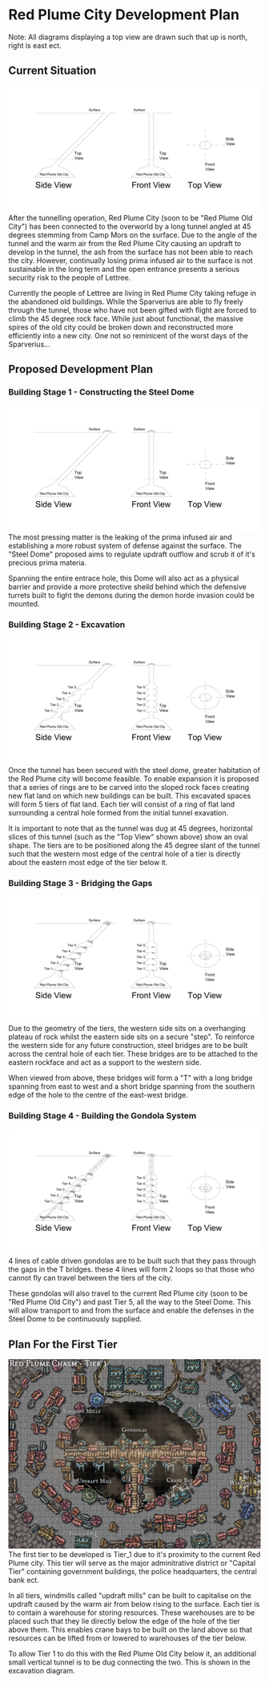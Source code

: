 # Red Plume City Development Plan
Note: All diagrams displaying a top view are drawn such that up is north, right is east ect.
## Current Situation
![alt text](stage_0.png "Title")
After the tunnelling operation, Red Plume City (soon to be "Red Plume Old City") has been connected to the overworld by a long tunnel angled at 45 degrees stemming from Camp Mors on the surface. Due to the angle of the tunnel and the warm air from the Red Plume City causing an updraft to develop in the tunnel, the ash from the surface has not been able to reach the city. However, continually losing prima infused air to the surface is not sustainable in the long term and the open entrance presents a serious security risk to the people of Lettree.

Currently the people of Lettree are living in Red Plume City taking refuge in the abandoned old buildings. While the Sparverius are able to fly freely through the tunnel, those who have not been gifted with flight are forced to climb the 45 degree rock face. While just about functional, the massive spires of the old city could be broken down and reconstructed more efficiently into a new city. One not so reminicent of the worst days of the Sparverius...

## Proposed Development Plan
### Building Stage 1 - Constructing the Steel Dome
![alt text](stage_1.png "Title")
The most pressing matter is the leaking of the prima infused air and establishing a more robust system of defense against the surface. The "Steel Dome" proposed aims to regulate updraft outflow and scrub it of it's precious prima materia.

Spanning the entire entrace hole, this Dome will also act as a physical barrier and provide a more protective sheild behind which the defensive turrets built to fight the demons during the demon horde invasion could be mounted.

### Building Stage 2 - Excavation
![alt text](stage_2.png "Title")
Once the tunnel has been secured with the steel dome, greater habitation of the Red Plume city will become feasible. To enable expansion it is proposed that a series of rings are to be carved into the sloped rock faces creating new flat land on which new buildings can be built. This excavated spaces will form 5 tiers of flat land. Each tier will consist of a ring of flat land surrounding a central hole formed from the initial tunnel exavation. 

It is important to note that as the tunnel was dug at 45 degrees, horizontal slices of this tunnel (such as the "Top View" shown above) show an oval shape. The tiers are to be positioned along the 45 degree slant of the tunnel such that the western most edge of the central hole of a tier is directly about the eastern most edge of the tier below it.

### Building Stage 3 - Bridging the Gaps
![alt text](stage_3.png "Title")
Due to the geometry of the tiers, the western side sits on a overhanging plateau of rock whilst the eastern side sits on a secure "step". To reinforce the western side for any future construction, steel bridges are to be built across the central hole of each tier. These bridges are to be attached to the eastern rockface and act as a support to the western side.

When viewed from above, these bridges will form a "T" with a long bridge spanning from east to west and a short bridge spanning from the southern edge of the hole to the centre of the east-west bridge.

### Building Stage 4 - Building the Gondola System
![alt text](stage_4.png "Title")
4 lines of cable driven gondolas are to be built such that they pass through the gaps in the T bridges. these 4 lines will form 2 loops so that those who cannot fly can travel between the tiers of the city.

These gondolas will also travel to the current Red Plume city (soon to be "Red Plume Old City") and past Tier 5, all the way to the Steel Dome. This will allow transport to and from the surface and enable the defenses in the Steel Dome to be continuously supplied.

## Plan For the First Tier
![alt text](tier_1.jpg "Title")
The first tier to be developed is Tier_1 due to it's proximity to the current Red Plume city. This tier will serve as the major adminitrative district or "Capital Tier" containing government buildings, the police headquarters, the central bank ect.

In all tiers, windmills called "updraft mills" can be built to capitalise on the updraft caused by the warm air from below rising to the surface. Each tier is to contain a warehouse for storing resources. These warehouses are to be placed such that they lie directly below the edge of the hole of the tier above them. This enables crane bays to be built on the land above so that resources can be lifted from or lowered to warehouses of the tier below.

To allow Tier 1 to do this with the Red Plume Old City below it, an additional small vertical tunnel is to be dug connecting the two. This is shown in the excavation diagram.